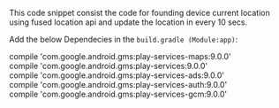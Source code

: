 This code snippet consist the code for founding device current location using fused location api and update the location in every 10 secs.

Add the below Dependecies in the `build.gradle (Module:app)`:

compile 'com.google.android.gms:play-services-maps:9.0.0'  
compile 'com.google.android.gms:play-services:9.0.0'  
compile 'com.google.android.gms:play-services-ads:9.0.0'  
compile 'com.google.android.gms:play-services-auth:9.0.0'  
compile 'com.google.android.gms:play-services-gcm:9.0.0'  
